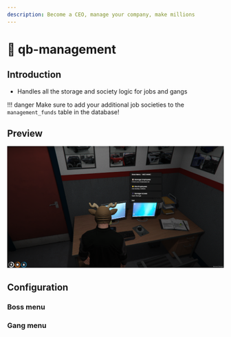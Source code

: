 ```yaml
---
description: Become a CEO, manage your company, make millions
---
```


# 👔 qb-management

## Introduction

* Handles all the storage and society logic for jobs and gangs&#x20;

!!! danger
    Make sure to add your additional job societies to the `management_funds` table in the database!


## Preview

![](../../assets/images/manangment.png)

## Configuration

### Boss menu



### Gang menu


